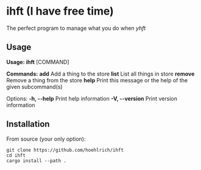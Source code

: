 # ihft (I have free time)
The perfect program to manage what you do when *yhft*

## Usage
**Usage: ihft** [COMMAND]

**Commands:**
  **add**     Add a thing to the store
  **list**    List all things in store
  **remove**  Remove a thing from the store
  **help**    Print this message or the help of the given subcommand(s)

Options:
  **-h, --help**     Print help information
  **-V, --version**  Print version information

## Installation
From source (your only option):
```
git clone https://github.com/hoehlrich/ihft
cd ihft
cargo install --path .
```

